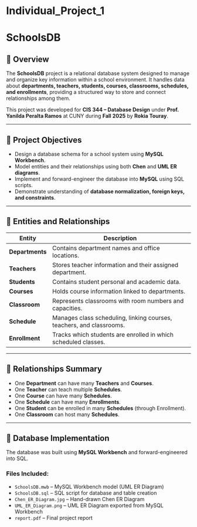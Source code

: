 # Individual_Project_1
# SchoolsDB

## 📘 Overview
The **SchoolsDB** project is a relational database system designed to manage and organize key information within a school environment. It handles data about **departments, teachers, students, courses, classrooms, schedules, and enrollments**, providing a structured way to store and connect relationships among them.

This project was developed for **CIS 344 – Database Design** under **Prof. Yanilda Peralta Ramos** at CUNY during **Fall 2025** by **Rokia Touray**.

---

## 🧠 Project Objectives
- Design a database schema for a school system using **MySQL Workbench**.
- Model entities and their relationships using both **Chen** and **UML ER diagrams**.
- Implement and forward-engineer the database into **MySQL** using SQL scripts.
- Demonstrate understanding of **database normalization, foreign keys, and constraints**.

---

## 🧩 Entities and Relationships

| Entity | Description |
|--------|--------------|
| **Departments** | Contains department names and office locations. |
| **Teachers** | Stores teacher information and their assigned department. |
| **Students** | Contains student personal and academic data. |
| **Courses** | Holds course information linked to departments. |
| **Classroom** | Represents classrooms with room numbers and capacities. |
| **Schedule** | Manages class scheduling, linking courses, teachers, and classrooms. |
| **Enrollment** | Tracks which students are enrolled in which scheduled classes. |

---

## 🔗 Relationships Summary
- One **Department** can have many **Teachers** and **Courses**.
- One **Teacher** can teach multiple **Schedules**.
- One **Course** can have many **Schedules**.
- One **Schedule** can have many **Enrollments**.
- One **Student** can be enrolled in many **Schedules** (through Enrollment).
- One **Classroom** can host many **Schedules**.

---

## 🧱 Database Implementation
The database was built using **MySQL Workbench** and forward-engineered into SQL.

### Files Included:
- `SchoolsDB.mwb` – MySQL Workbench model (UML ER Diagram)
- `SchoolsDB.sql` – SQL script for database and table creation
- `Chen_ER_Diagram.jpg` – Hand-drawn Chen ER Diagram
- `UML_ER_Diagram.png` – UML ER Diagram exported from MySQL Workbench
- `report.pdf` – Final project report

